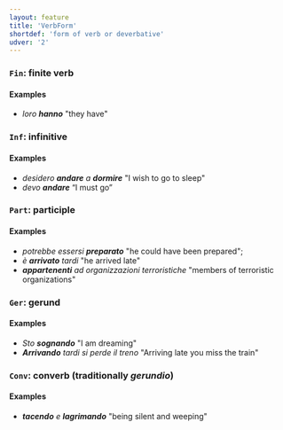 ```yaml
---
layout: feature
title: 'VerbForm'
shortdef: 'form of verb or deverbative'
udver: '2'
---
```


### <a name="Fin">`Fin`</a>: finite verb

#### Examples

* _loro <b>hanno</b>_ "they have"

### <a name="Inf">`Inf`</a>: infinitive

#### Examples

* _desidero <b>andare</b> a <b>dormire</b>_ "I wish to go to sleep"
* _devo <b>andare</b>_ “I must go”

### <a name="Part">`Part`</a>: participle

#### Examples

* _potrebbe essersi <b>preparato</b>_ "he could have been prepared";
* _è <b>arrivato</b> tardi_ "he arrived late"
* _<b>appartenenti</b> ad organizzazioni terroristiche_ "members of terroristic organizations"

### <a name="Ger">`Ger`</a>: gerund

#### Examples

* _Sto <b>sognando</b>_ "I am dreaming"
* _<b>Arrivando</b> tardi si perde il treno_ "Arriving late you miss the train"

### <a name="Conv">`Conv`</a>: converb (traditionally *gerundio*)

#### Examples

* _<b>tacendo</b> e <b>lagrimando</b>_ "being silent and weeping"


<!-- Interlanguage links updated Ne 5. května 2024, 18:20:27 CEST -->
